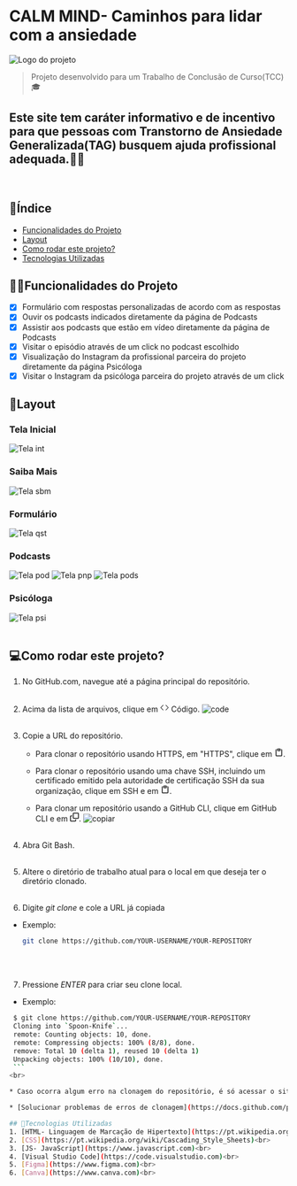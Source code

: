 # CALM MIND- Caminhos para lidar com a ansiedade
![Logo do projeto](/readme/assets/logosite2.png)
>Projeto desenvolvido para um Trabalho de Conclusão de Curso(TCC)🎓
## Este site tem caráter informativo e de incentivo para que pessoas com Transtorno de Ansiedade Generalizada(TAG) busquem ajuda profissional adequada.👨‍⚕️
<br>
 
## 📝Índice
- <a href="#👨‍💻funcionalidades-do-projeto">Funcionalidades do Projeto</a>
- <a href="#💠layout">Layout</a>
- <a href="#💻como-rodar-este-projeto">Como rodar este projeto?</a>
- <a href="#🔧tecnologias-utilizadas">Tecnologias Utilizadas</a>

## 👨‍💻Funcionalidades do Projeto

- [x] Formulário com respostas personalizadas de acordo com as respostas
- [x] Ouvir os podcasts indicados diretamente da página de Podcasts
- [x] Assistir aos podcasts que estão em vídeo diretamente da página de Podcasts
- [x] Visitar o episódio através de um click no podcast escolhido
- [x] Visualização do Instagram da profissional parceira do projeto diretamente da página Psicóloga
- [x] Visitar o Instagram da psicóloga parceira do projeto através de um click

## 💠Layout

### Tela Inicial
![Tela int](/readme/assets/init.png)

### Saiba Mais
![Tela sbm](/readme/assets/sbm.png)

### Formulário
![Tela qst](/readme/assets/form.png)

### Podcasts
![Tela pod](/readme/assets/pod.png)
![Tela pnp](/readme/assets/pnp.png)
![Tela pods](/readme/assets/pods.png)

### Psicóloga
![Tela psi](/readme/assets//psi.png)
<br><br>

## 💻Como rodar este projeto?

1. No GitHub.com, navegue até a página principal do repositório.<br><br>
2. Acima da lista de arquivos, clique em <svg xmlns="http://www.w3.org/2000/svg" width="16" height="16" viewBox="0 0 24 24"><path fill="currentColor" d="M15.22 4.97a.75.75 0 0 1 1.06 0l6.5 6.5a.75.75 0 0 1 0 1.06l-6.5 6.5a.749.749 0 0 1-1.275-.326a.749.749 0 0 1 .215-.734L21.19 12l-5.97-5.97a.75.75 0 0 1 0-1.06Zm-6.44 0a.75.75 0 0 1 0 1.06L2.81 12l5.97 5.97a.749.749 0 0 1-.326 1.275a.749.749 0 0 1-.734-.215l-6.5-6.5a.75.75 0 0 1 0-1.06l6.5-6.5a.75.75 0 0 1 1.06 0Z"/></svg> Código.
![code](/readme/assets/code.png)<br><br>

3. Copie a URL do repositório.

   - Para clonar o repositório usando HTTPS, em "HTTPS", clique em <svg xmlns="http://www.w3.org/2000/svg" width="16" height="16" viewBox="0 0 16 16"><path fill="currentColor" d="M3.626 3.533a.249.249 0 0 0-.126.217v9.5c0 .138.112.25.25.25h8.5a.25.25 0 0 0 .25-.25v-9.5a.249.249 0 0 0-.126-.217a.75.75 0 0 1 .752-1.298c.541.313.874.89.874 1.515v9.5A1.75 1.75 0 0 1 12.25 15h-8.5A1.75 1.75 0 0 1 2 13.25v-9.5c0-.625.333-1.202.874-1.515a.75.75 0 0 1 .752 1.298ZM5.75 1h4.5a.75.75 0 0 1 .75.75v3a.75.75 0 0 1-.75.75h-4.5A.75.75 0 0 1 5 4.75v-3A.75.75 0 0 1 5.75 1Zm.75 3h3V2.5h-3Z"/></svg>.

   - Para clonar o repositório usando uma chave SSH, incluindo um certificado emitido pela autoridade de certificação SSH da sua organização, clique em SSH e em <svg xmlns="http://www.w3.org/2000/svg" width="16" height="16" viewBox="0 0 16 16"><path fill="currentColor" d="M3.626 3.533a.249.249 0 0 0-.126.217v9.5c0 .138.112.25.25.25h8.5a.25.25 0 0 0 .25-.25v-9.5a.249.249 0 0 0-.126-.217a.75.75 0 0 1 .752-1.298c.541.313.874.89.874 1.515v9.5A1.75 1.75 0 0 1 12.25 15h-8.5A1.75 1.75 0 0 1 2 13.25v-9.5c0-.625.333-1.202.874-1.515a.75.75 0 0 1 .752 1.298ZM5.75 1h4.5a.75.75 0 0 1 .75.75v3a.75.75 0 0 1-.75.75h-4.5A.75.75 0 0 1 5 4.75v-3A.75.75 0 0 1 5.75 1Zm.75 3h3V2.5h-3Z"/></svg>.

   - Para clonar um repositório usando a GitHub CLI, clique em GitHub CLI e em <svg xmlns="http://www.w3.org/2000/svg" width="16" height="16" viewBox="0 0 16 16"><path fill="currentColor" d="M0 6.75C0 5.784.784 5 1.75 5h1.5a.75.75 0 0 1 0 1.5h-1.5a.25.25 0 0 0-.25.25v7.5c0 .138.112.25.25.25h7.5a.25.25 0 0 0 .25-.25v-1.5a.75.75 0 0 1 1.5 0v1.5A1.75 1.75 0 0 1 9.25 16h-7.5A1.75 1.75 0 0 1 0 14.25Z"/><path fill="currentColor" d="M5 1.75C5 .784 5.784 0 6.75 0h7.5C15.216 0 16 .784 16 1.75v7.5A1.75 1.75 0 0 1 14.25 11h-7.5A1.75 1.75 0 0 1 5 9.25Zm1.75-.25a.25.25 0 0 0-.25.25v7.5c0 .138.112.25.25.25h7.5a.25.25 0 0 0 .25-.25v-7.5a.25.25 0 0 0-.25-.25Z"/></svg>.
   ![copiar](/readme/assets/copiar.png)<br><br>

4. Abra Git Bash.<br><br>

5. Altere o diretório de trabalho atual para o local em que deseja ter o diretório clonado.<br><br>

6. Digite *git clone* e cole a URL já copiada<br>
  - Exemplo: 
    ```bash
    git clone https://github.com/YOUR-USERNAME/YOUR-REPOSITORY
    ```
    <br><br>
    
7. Pressione *ENTER* para criar seu clone local.
  - Exemplo: 
   ```bash 
    $ git clone https://github.com/YOUR-USERNAME/YOUR-REPOSITORY
    Cloning into `Spoon-Knife`...
    remote: Counting objects: 10, done.
    remote: Compressing objects: 100% (8/8), done.
    remove: Total 10 (delta 1), reused 10 (delta 1)
    Unpacking objects: 100% (10/10), done.
    ```
<br>

* Caso ocorra algum erro na clonagem do repositório, é só acessar o site:<br>

  * [Solucionar problemas de erros de clonagem](https://docs.github.com/pt/repositories/creating-and-managing-repositories/cloning-a-repository#troubleshooting-cloning-errors)

## 🔧Tecnologias Utilizadas 
1. [HTML- Linguagem de Marcação de Hipertexto](https://pt.wikipedia.org/wiki/HTML)<br>
2. [CSS](https://pt.wikipedia.org/wiki/Cascading_Style_Sheets)<br>
3. [JS- JavaScript](https://www.javascript.com)<br>
4. [Visual Studio Code](https://code.visualstudio.com)<br>
5. [Figma](https://www.figma.com)<br>
6. [Canva](https://www.canva.com)<br>